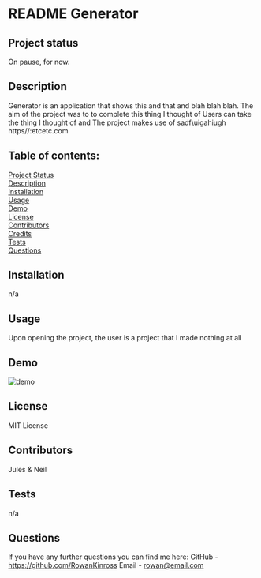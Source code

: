 # README Generator

## Project status <a name = "status"></a>
On pause, for now.

## Description <a name = "description"></a>
Generator is an application that shows this and that and blah blah blah. The aim of the project was to to complete this thing I thought of Users can take the thing I thought of and  The project makes use of sadf\uigahiugh
https//:etcetc.com
  
## Table of contents: 
[Project Status](https://github.com/RowanKinross/readMe_generator_rkinross?tab=readme-ov-file#status) <br>
[Description](https://github.com/RowanKinross/readMe_generator_rkinross?tab=readme-ov-file#description) <br>
[Installation](https://github.com/RowanKinross/readMe_generator_rkinross?tab=readme-ov-file#installation) <br>
[Usage](https://github.com/RowanKinross/readMe_generator_rkinross?tab=readme-ov-file#usage) <br>
[Demo](https://github.com/RowanKinross/readMe_generator_rkinross?tab=readme-ov-file#demo) <br>
[License](https://github.com/RowanKinross/readMe_generator_rkinross?tab=readme-ov-file#license) <br>
[Contributors](https://github.com/RowanKinross/readMe_generator_rkinross?tab=readme-ov-file#contributors) <br>
[Credits](https://github.com/RowanKinross/readMe_generator_rkinross?tab=readme-ov-file#credits) <br>
[Tests](https://github.com/RowanKinross/readMe_generator_rkinross?tab=readme-ov-file#tests) <br>
[Questions](https://github.com/RowanKinross/readMe_generator_rkinross?tab=readme-ov-file#questions)
  
## Installation <a name = "installation"></a>
n/a

## Usage <a name = "usage"></a>
Upon opening the project, the user is a project that I made nothing at all

## Demo <a name = "demo"></a>
![demo](../assets/images/demo)

## License <a name = "license"></a>
MIT License

## Contributors <a name = "contributors"></a>
Jules & Neil

## Tests <a name = "tests"></a>
n/a

## Questions <a name = "questions"></a>
If you have any further questions you can find me here:
GitHub - https://github.com/RowanKinross
Email - rowan@email.com 
